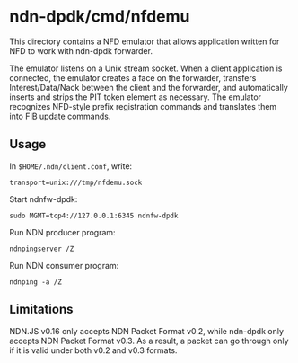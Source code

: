 # ndn-dpdk/cmd/nfdemu

This directory contains a NFD emulator that allows application written for NFD to work with ndn-dpdk forwarder.

The emulator listens on a Unix stream socket.
When a client application is connected, the emulator creates a face on the forwarder, transfers Interest/Data/Nack between the client and the forwarder, and automatically inserts and strips the PIT token element as necessary.
The emulator recognizes NFD-style prefix registration commands and translates them into FIB update commands.

## Usage

In `$HOME/.ndn/client.conf`, write:

    transport=unix:///tmp/nfdemu.sock

Start ndnfw-dpdk:

    sudo MGMT=tcp4://127.0.0.1:6345 ndnfw-dpdk

Run NDN producer program:

    ndnpingserver /Z

Run NDN consumer program:

    ndnping -a /Z

## Limitations

NDN.JS v0.16 only accepts NDN Packet Format v0.2, while ndn-dpdk only accepts NDN Packet Format v0.3.
As a result, a packet can go through only if it is valid under both v0.2 and v0.3 formats.
